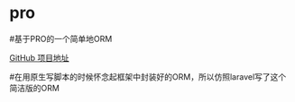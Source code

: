 # pro

#基于PRO的一个简单地ORM

[GitHub 项目地址](https://github.com/XHXHXHX/pro)

#在用原生写脚本的时候怀念起框架中封装好的ORM，所以仿照laravel写了这个简洁版的ORM
